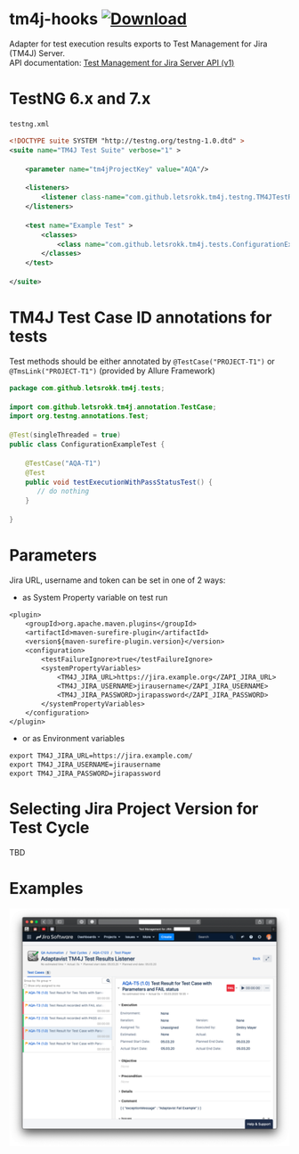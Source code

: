 # tm4j-hooks [ ![Download](https://api.bintray.com/packages/letsrokk/github/adaptavist-jira-parent/images/download.svg) ](https://bintray.com/letsrokk/github/adaptavist-jira-parent/_latestVersion)

Adapter for test execution results exports to Test Management for Jira (TM4J) Server.  
API documentation: [Test Management for Jira Server API (v1)](https://support.smartbear.com/tm4j-server/api-docs/v1/)

# TestNG 6.x and 7.x

`testng.xml`

```xml
<!DOCTYPE suite SYSTEM "http://testng.org/testng-1.0.dtd" >
<suite name="TM4J Test Suite" verbose="1" >

    <parameter name="tm4jProjectKey" value="AQA"/>
    
    <listeners>
        <listener class-name="com.github.letsrokk.tm4j.testng.TM4JTestResultListerner"/>
    </listeners>
    
    <test name="Example Test" >
        <classes>
            <class name="com.github.letsrokk.tm4j.tests.ConfigurationExampleTest" />
        </classes>
    </test>

</suite>
```

# TM4J Test Case ID annotations for tests

Test methods should be either annotated by `@TestCase("PROJECT-T1")` or `@TmsLink("PROJECT-T1")` 
(provided by Allure Framework)

```java
package com.github.letsrokk.tm4j.tests;

import com.github.letsrokk.tm4j.annotation.TestCase;
import org.testng.annotations.Test;

@Test(singleThreaded = true)
public class ConfigurationExampleTest {

    @TestCase("AQA-T1")
    @Test
    public void testExecutionWithPassStatusTest() {
       // do nothing
    }

}
```

# Parameters

Jira URL, username and token can be set in one of 2 ways:
- as System Property variable on test run
```
<plugin>
    <groupId>org.apache.maven.plugins</groupId>
    <artifactId>maven-surefire-plugin</artifactId>
    <version${maven-surefire-plugin.version}</version>
    <configuration>
        <testFailureIgnore>true</testFailureIgnore>
        <systemPropertyVariables>
            <TM4J_JIRA_URL>https://jira.example.org</ZAPI_JIRA_URL>
            <TM4J_JIRA_USERNAME>jirausername</ZAPI_JIRA_USERNAME>
            <TM4J_JIRA_PASSWORD>jirapassword</ZAPI_JIRA_PASSWORD>
        </systemPropertyVariables>
    </configuration>
</plugin>
```
- or as Environment variables
```
export TM4J_JIRA_URL=https://jira.example.com/
export TM4J_JIRA_USERNAME=jirausername
export TM4J_JIRA_PASSWORD=jirapassword
```

# Selecting Jira Project Version for Test Cycle

TBD
 
# Examples

![Test Cycle screen](readme/executions.png?raw=true "Test Cycles Screen")

